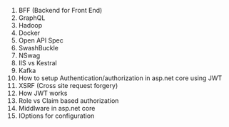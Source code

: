 1. BFF (Backend for Front End)
2. GraphQL
3. Hadoop
4. Docker
5. Open API Spec
6. SwashBuckle
7. NSwag
8. IIS vs Kestral
9. Kafka
10. How to setup Authentication/authorization in asp.net core using JWT
11. XSRF (Cross site request forgery)
12. How JWT works
13. Role vs Claim based authorization
14. Middlware in asp.net core
15. IOptions for configuration

